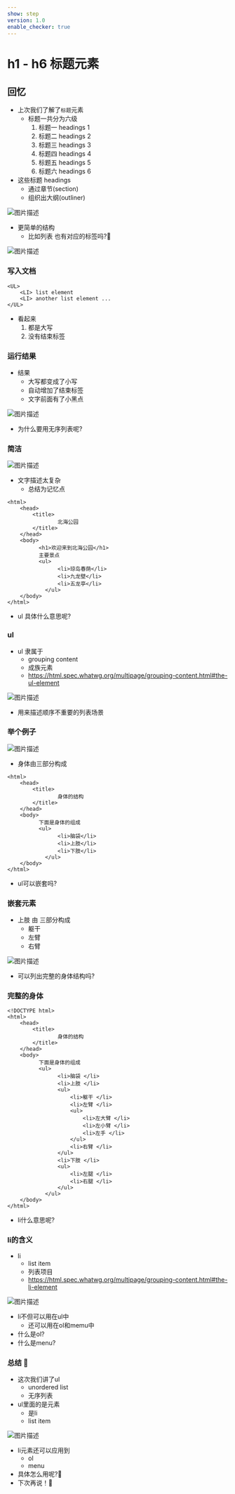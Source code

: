 ```yaml
---
show: step
version: 1.0
enable_checker: true
---
```


# h1 - h6 标题元素

## 回忆

- 上次我们了解了`标题`元素
	- 标题一共分为六级
		1. 标题一 headings 1
		2. 标题二 headings 2
		3. 标题三 headings 3
		4. 标题四 headings 4
		5. 标题五 headings 5
		6. 标题六 headings 6
- 这些标题 headings
	- 通过章节(section)
	- 组织出大纲(outliner)

![图片描述](https://doc.shiyanlou.com/courses/uid1190679-20221208-1670485849589)

- 更简单的结构
	- 比如列表 也有对应的标签吗?🤔

![图片描述](https://doc.shiyanlou.com/courses/uid1190679-20240702-1719928244613)


### 写入文档

```
<UL>
	<LI> list element
	<LI> another list element ...
</UL>
```

- 看起来
	1. 都是大写
	2. 没有结束标签

### 运行结果

- 结果
	- 大写都变成了小写
	- 自动增加了结束标签
	- 文字前面有了小黑点

![图片描述](https://doc.shiyanlou.com/courses/uid1190679-20240703-1719971339605)

- 为什么要用无序列表呢?

### 简洁

![图片描述](https://doc.shiyanlou.com/courses/uid1190679-20240703-1719972023176)

- 文字描述太复杂
	- 总结为记忆点

```
<html>
	<head>
		<title>
				北海公园
		</title>
	</head>
	<body>
		  <h1>欢迎来到北海公园</h1>
		  主要景点
		  <ul>
		  		<li>琼岛春荫</li>
		  		<li>九龙壁</li>
		  		<li>五龙亭</li>
			</ul>
	</body>
</html>
```

- ul 具体什么意思呢?

### ul

- ul 隶属于 
	- grouping content
	- 成族元素
	- https://html.spec.whatwg.org/multipage/grouping-content.html#the-ul-element

![图片描述](https://doc.shiyanlou.com/courses/uid1190679-20240703-1719972141405)

- 用来描述顺序不重要的列表场景

### 举个例子

![图片描述](https://doc.shiyanlou.com/courses/uid1190679-20240703-1719972213798)

- 身体由三部分构成

```
<html>
	<head>
		<title>
				身体的结构
		</title>
	</head>
	<body>
		  下面是身体的组成
		  <ul>
		  		<li>脑袋</li>
		  		<li>上肢</li>
		  		<li>下肢</li>
			</ul>
	</body>
</html>

```
- ul可以嵌套吗?

### 嵌套元素

- 上肢 由 三部分构成
	- 躯干
	- 左臂
	- 右臂

![图片描述](https://doc.shiyanlou.com/courses/uid1190679-20240703-1719972296803)

- 可以列出完整的身体结构吗?

### 完整的身体

```
<!DOCTYPE html>
<html>
	<head>
		<title>
				身体的结构
		</title>
	</head>
	<body>
		  下面是身体的组成
		  <ul>
		  		<li>脑袋 </li>
		  		<li>上肢 </li>
		  		<ul> 
		  			<li>躯干 </li>
		  			<li>左臂 </li>
		  			<ul>
		  				<li>左大臂 </li>
		  				<li>左小臂 </li>
		  				<li>左手 </li>
		  			</ul>
		  			<li>右臂 </li>
		  		</ul>
		  		<li>下肢 </li>
		  		<ul>
		  			<li>左腿 </li>
		  			<li>右腿 </li>
		  		</ul>
			</ul>
	</body>
</html>
```

- li什么意思呢?

### li的含义

- li
	- list item
	- 列表项目
	- https://html.spec.whatwg.org/multipage/grouping-content.html#the-li-element

![图片描述](https://doc.shiyanlou.com/courses/uid1190679-20240703-1719972426742)

- li不但可以用在ul中
	- 还可以用在ol和memu中
- 什么是ol?
- 什么是menu?

### 总结 🤔
- 这次我们讲了ul
	- unordered list
	- 无序列表
- ul里面的是元素
	- 是li
	- list item

![图片描述](https://doc.shiyanlou.com/courses/uid1190679-20240703-1719975489447)

- li元素还可以应用到
	- ol
	- menu
- 具体怎么用呢?🤔
- 下次再说！👋
